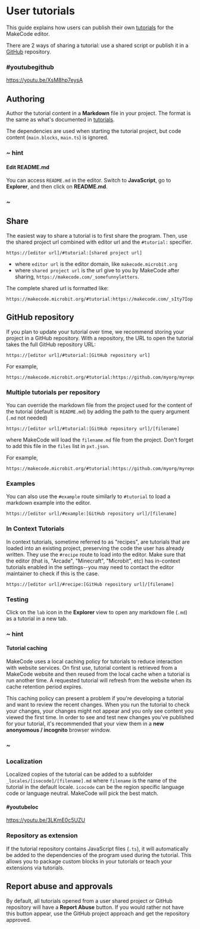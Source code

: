 # User tutorials

This guide explains how users can publish their own [tutorials](/writing-docs/tutorials) for the MakeCode editor.

There are 2 ways of sharing a tutorial: use a shared script or publish it in a [GitHub](https://github.com) repository.

### #youtubegithub

https://youtu.be/XsM8hp7eysA

## Authoring

Author the tutorial content in a **Markdown** file in your project. The format is the same as what's documented in [tutorials](/writing-docs/tutorials). 

The dependencies are used when starting the tutorial project, but code content (``main.blocks``, ``main.ts``) is ignored.

### ~ hint

#### Edit README.md

You can access ``README.md`` in the editor. Switch to **JavaScript**, go to **Explorer**, and then click on **README.md**.

### ~

## Share

The easiest way to share a tutorial is to first share the program. Then, use the shared project url combined with editor url and the ``#tutorial:`` specifier.

    https://[editor url]/#tutorial:[shared project url]

* where ``editor url`` is the editor domain, like ``makecode.microbit.org``
* where ``shared project url`` is the url give to you by MakeCode after sharing, ``https://makecode.com/_somefunnyletters``.

The complete shared url is formatted like:

    https://makecode.microbit.org/#tutorial:https://makecode.com/_sIty7Iop

## GitHub repository

If you plan to update your tutorial over time, we recommend storing your project in a GitHub repository. With a repository, the URL to open the tutorial takes the full GitHub repository URL:

    https://[editor url]/#tutorial:[GitHub repository url]

For example,

    https://makecode.microbit.org/#tutorial:https://github.com/myorg/myrepo

### Multiple tutorials per repository

You can override the markdown file from the project used for the content of the tutorial (default is ``README.md``) by adding the path to the query argument (``.md`` not needed)

    https://[editor url]/#tutorial:[GitHub repository url]/[filename]

where MakeCode will load the ``filename.md`` file from the project. Don't forget to add this file in the
``files`` list in ``pxt.json``.

For example,

    https://makecode.microbit.org/#tutorial:https://github.com/myorg/myrepo/mytutorial

### Examples

You can also use the ``#example`` route similarly to ``#tutorial`` to load a markdown example into the editor.

    https://[editor url]/#example:[GitHub repository url]/[filename]

### In Context Tutorials

In context tutorials, sometime referred to as "recipes", are tutorials that are loaded into an existing project, preserving the code the user has already written. They use the ``#recipe`` route to load into the editor. Make sure that the editor (that is, "Arcade", "Minecraft", "Microbit", etc) has in-context tutorials enabled in the settings--you may need to contact the editor maintainer to check if this is the case.

    https://[editor url]/#recipe:[GitHub repository url]/[filename]

### Testing

Click on the ``lab`` icon in the **Explorer** view to open any markdown file (``.md``) as a tutorial in a new tab.

### ~ hint

#### Tutorial caching

MakeCode uses a local caching policy for tutorials to reduce interaction with website services. On first use, tutorial content is retrieved from a MakeCode website and then reused from the local cache when a tutorial is run another time. A requested tutorial will refresh from the website when its cache retention period expires.

This caching policy can present a problem if you're developing a tutorial and want to review the recent changes. When you run the tutorial to check your changes, your changes might not appear and you only see content you viewed the first time. In order to see and test new changes you've published for your tutorial, it's recommended that your view them in a **new anonyomous / incognito** browser window.

### ~

### Localization

Localized copies of the tutorial can be added to a subfolder ``_locales/[isocode]/[filename].md`` 
where ``filename`` is the name of the tutorial in the default locale. ``icocode`` can be the 
region specific language code or language neutral. MakeCode will pick the best match.

#### #youtubeloc

https://youtu.be/3LKmE0c5UZU

### Repository as extension

If the tutorial repository contains JavaScript files (``.ts``),
it will automatically be added to the dependencies of the 
program used during the tutorial. This allows you to package custom blocks
in your tutorials or teach your extensions via tutorials.

## Report abuse and approvals

By default, all tutorials opened from a user shared project or GitHub repository will have a **Report Abuse** button. If you would rather not have this button appear, use the GitHub project approach and get the repository approved.

